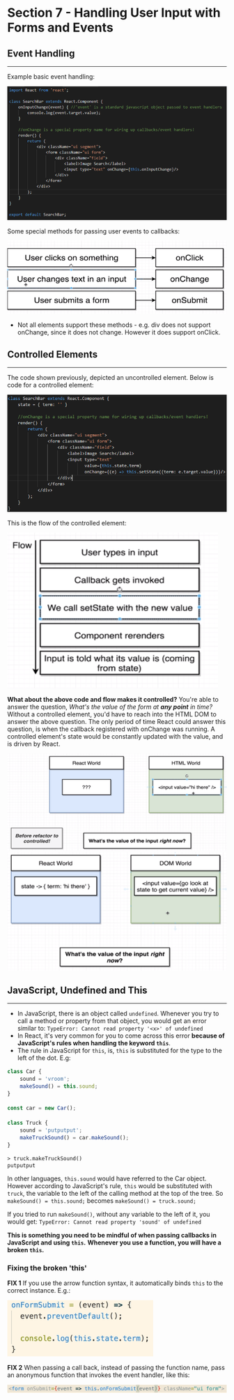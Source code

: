 # Section 7 - Handling User Input with Forms and Events

## Event Handling
------------------

Example basic event handling:


![Example Event Callbacks](./basic-event-callbacks.PNG)


Some special methods for passing user events to callbacks:


![Methods for passing callbacks](./methods-for-callbacks.PNG)


* Not all elements support these methods - e.g. div does not support onChange, since it does not change. However it does support onClick.


## Controlled Elements
-----------------------

The code shown previously, depicted an uncontrolled element.
Below is code for a controlled element:


![controlled code](./controlled-code.PNG)


This is the flow of the controlled element:


![controlled flow](./controlled-flow.PNG)


**What about the above code and flow makes it controlled?**
You're able to answer the question, *What's the value of the form at **any point** in time?*
Without a controlled element, you'd have to reach into the HTML DOM to answer the above question. The only period of time React could answer this question, is when the callback registered with onChange was running.
A controlled element's state would be constantly updated with the value, and is driven by React.


![Uncontrolled](./uncontrolled.PNG)
![Controlled](./controlled.PNG)


## JavaScript, Undefined and This
----------------------------------

* In JavaScript, there is an object called `undefined`. Whenever you try to call a method or property from that object, you would get an error similar to:
`TypeError: Cannot read property '<x>' of undefined`
* In React, it's very common for you to come across this error **because of JavaScript's rules when handling the keyword `this`**.
* The rule in JavaScript for `this`, is, `this` is substituted for the type to the left of the dot.
E.g:

```javascript
class Car {
    sound = 'vroom';
    makeSound() = this.sound;
}

const car = new Car();

class Truck {
    sound = 'putputput';
    makeTruckSound() = car.makeSound();
}
```

```shell
> truck.makeTruckSound()
putputput
```

In other languages, `this.sound` would have referred to the Car object. However according to JavaScript's rule, `this` would be 
substituted with `truck`, the variable to the left of the calling method at the top of the tree.
So
`makeSound() = this.sound;`
becomes
`makeSound() = truck.sound;`

If you tried to run `makeSound()`, without any variable to the left of it, you would get:
`TypeError: Cannot read property 'sound' of undefined`


**This is something you need to be mindful of when passing callbacks in JavaScript and using `this`.**
**Whenever you use a function, you will have a broken `this`.**


### Fixing the broken 'this'

**FIX 1**
If you use the arrow function syntax, it automatically binds `this` to the correct instance.
E.g.:

![Arrow Function Syntax](./arrow-function-syntax.PNG)


**FIX 2**
When passing a call back, instead of passing the function name, pass an anonymous function that invokes the event handler, like this:

![Anonymous Callback](./anon-callback.PNG)

